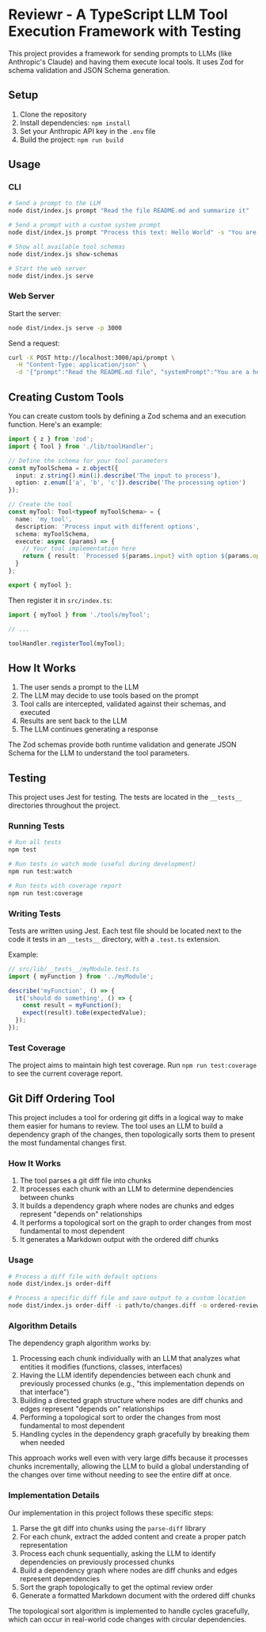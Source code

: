 # Reviewr - A TypeScript LLM Tool Execution Framework with Testing

This project provides a framework for sending prompts to LLMs (like Anthropic's Claude) and having them execute local tools. It uses Zod for schema validation and JSON Schema generation.

## Setup

1. Clone the repository
2. Install dependencies: `npm install`
3. Set your Anthropic API key in the `.env` file
4. Build the project: `npm run build`

## Usage

### CLI

```bash
# Send a prompt to the LLM
node dist/index.js prompt "Read the file README.md and summarize it"

# Send a prompt with a custom system prompt
node dist/index.js prompt "Process this text: Hello World" -s "You are an expert at text processing"

# Show all available tool schemas
node dist/index.js show-schemas

# Start the web server
node dist/index.js serve
```

### Web Server

Start the server:

```bash
node dist/index.js serve -p 3000
```

Send a request:

```bash
curl -X POST http://localhost:3000/api/prompt \
  -H "Content-Type: application/json" \
  -d '{"prompt":"Read the README.md file", "systemPrompt":"You are a helpful assistant."}'
```

## Creating Custom Tools

You can create custom tools by defining a Zod schema and an execution function. Here's an example:

```typescript
import { z } from 'zod';
import { Tool } from './lib/toolHandler';

// Define the schema for your tool parameters
const myToolSchema = z.object({
  input: z.string().min(1).describe('The input to process'),
  option: z.enum(['a', 'b', 'c']).describe('The processing option')
});

// Create the tool
const myTool: Tool<typeof myToolSchema> = {
  name: 'my_tool',
  description: 'Process input with different options',
  schema: myToolSchema,
  execute: async (params) => {
    // Your tool implementation here
    return { result: `Processed ${params.input} with option ${params.option}` };
  }
};

export { myTool };
```

Then register it in `src/index.ts`:

```typescript
import { myTool } from './tools/myTool';

// ...

toolHandler.registerTool(myTool);
```

## How It Works

1. The user sends a prompt to the LLM
2. The LLM may decide to use tools based on the prompt
3. Tool calls are intercepted, validated against their schemas, and executed
4. Results are sent back to the LLM
5. The LLM continues generating a response

The Zod schemas provide both runtime validation and generate JSON Schema for the LLM to understand the tool parameters.

## Testing

This project uses Jest for testing. The tests are located in the `__tests__` directories throughout the project.

### Running Tests

```bash
# Run all tests
npm test

# Run tests in watch mode (useful during development)
npm run test:watch

# Run tests with coverage report
npm run test:coverage
```

### Writing Tests

Tests are written using Jest. Each test file should be located next to the code it tests in an `__tests__` directory, with a `.test.ts` extension.

Example:

```typescript
// src/lib/__tests__/myModule.test.ts
import { myFunction } from '../myModule';

describe('myFunction', () => {
  it('should do something', () => {
    const result = myFunction();
    expect(result).toBe(expectedValue);
  });
});
```

### Test Coverage

The project aims to maintain high test coverage. Run `npm run test:coverage` to see the current coverage report.

## Git Diff Ordering Tool

This project includes a tool for ordering git diffs in a logical way to make them easier for humans to review. The tool uses an LLM to build a dependency graph of the changes, then topologically sorts them to present the most fundamental changes first.

### How It Works

1. The tool parses a git diff file into chunks
2. It processes each chunk with an LLM to determine dependencies between chunks
3. It builds a dependency graph where nodes are chunks and edges represent "depends on" relationships
4. It performs a topological sort on the graph to order changes from most fundamental to most dependent
5. It generates a Markdown output with the ordered diff chunks

### Usage

```bash
# Process a diff file with default options
node dist/index.js order-diff

# Process a specific diff file and save output to a custom location
node dist/index.js order-diff -i path/to/changes.diff -o ordered-review.md
```

### Algorithm Details

The dependency graph algorithm works by:

1. Processing each chunk individually with an LLM that analyzes what entities it modifies (functions, classes, interfaces)
2. Having the LLM identify dependencies between each chunk and previously processed chunks (e.g., "this implementation depends on that interface")
3. Building a directed graph structure where nodes are diff chunks and edges represent "depends on" relationships
4. Performing a topological sort to order the changes from most fundamental to most dependent
5. Handling cycles in the dependency graph gracefully by breaking them when needed

This approach works well even with very large diffs because it processes chunks incrementally, allowing the LLM to build a global understanding of the changes over time without needing to see the entire diff at once.

### Implementation Details

Our implementation in this project follows these specific steps:

1. Parse the git diff into chunks using the `parse-diff` library
2. For each chunk, extract the added content and create a proper patch representation
3. Process each chunk sequentially, asking the LLM to identify dependencies on previously processed chunks
4. Build a dependency graph where nodes are diff chunks and edges represent dependencies
5. Sort the graph topologically to get the optimal review order
6. Generate a formatted Markdown document with the ordered diff chunks

The topological sort algorithm is implemented to handle cycles gracefully, which can occur in real-world code changes with circular dependencies.